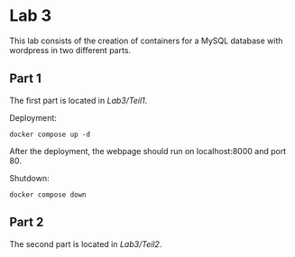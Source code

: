 # Lab 3
This lab consists of the creation of containers for a MySQL database with wordpress in two different parts.

## Part 1
The first part is located in *Lab3/Teil1*.

Deployment:

```console
docker compose up -d
```
After the deployment, the webpage should run on localhost:8000 and port 80.

Shutdown:
```console
docker compose down
```

## Part 2
The second part is located in *Lab3/Teil2*.